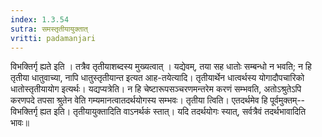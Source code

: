 ```yaml
---
index: 1.3.54
sutra: समस्तृतीयायुक्तात्
vritti: padamanjari
---
```


 विभक्तिर्गृ ह्यते इति । तत्रैव तृतीयाशब्दस्य मुख्यत्वात् । यद्येवम्, तया सह धातोः सम्बन्धो न भवति; न हि तृतीया धातुवाच्या, नापि धातुस्तृतीयान्त इत्यत आह-तयेत्यादि। तृतीयार्थेन धात्वर्थस्य योगादौपचारिको धातोस्तृतीयायोग इत्यर्थः। यद्यप्यत्रेति। न हि चेष्टारूपसञ्चरणमन्तरेम करणं सम्भवति, अतोऽश्रुतेऽपि करणपदे तपसा श्रुतेन वेति गम्यमानत्वातदर्थयोगस्य सम्भवः। तृतीया त्विति। एतदर्थमेव हि पूर्वमुक्तम्--विभक्तिर्गृ ह्यत इति। तृतीयायुक्तादिति वाऽनर्थकं स्तात्। यदि तदर्थयोगः स्यात्, सर्वत्रैवं तदर्थभावादिति भावः॥